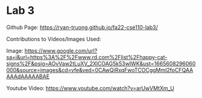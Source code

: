 # Lab 3

Github Page: https://ryan-truong.github.io/fa22-cse110-lab3/

Contributions to Videos/Images Used:

Image: https://www.google.com/url?sa=i&url=https%3A%2F%2Fwww.rd.com%2Flist%2Fhappy-cat-signs%2F&psig=AOvVaw2tLuXV_2XlCOAG5k53wIWK&ust=1665608296060000&source=images&cd=vfe&ved=0CAwQjRxqFwoTCOCggMmI2foCFQAAAAAdAAAAABAE

Youtube Video: https://www.youtube.com/watch?v=arUwVMtXm_U
